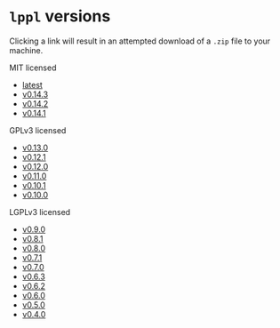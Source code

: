 # `lppl` versions

Clicking a link will result in an attempted download of a `.zip` file to your machine.

MIT licensed
+ [latest](./lppl-vlatest.zip)
+ [v0.14.3](./lppl-v0.14.3.zip)
+ [v0.14.2](./lppl-v0.14.2.zip)
+ [v0.14.1](./lppl-v0.14.1.zip)

GPLv3 licensed
+ [v0.13.0](./lppl-v0.13.0.zip)
+ [v0.12.1](./lppl-v0.12.1.zip)
+ [v0.12.0](./lppl-v0.12.0.zip)
+ [v0.11.0](./lppl-v0.11.0.zip)
+ [v0.10.1](./lppl-v0.10.1.zip)
+ [v0.10.0](./lppl-v0.10.0.zip)

LGPLv3 licensed
+ [v0.9.0](./lppl-v0.9.0.zip)
+ [v0.8.1](./lppl-v0.8.1.zip)
+ [v0.8.0](./lppl-v0.8.0.zip)
+ [v0.7.1](./lppl-v0.7.1.zip)
+ [v0.7.0](./lppl-v0.7.0.zip)
+ [v0.6.3](./lppl-v0.6.3.zip)
+ [v0.6.2](./lppl-v0.6.2.zip)
+ [v0.6.0](./lppl-v0.6.0.zip)
+ [v0.5.0](./lppl-v0.5.0.zip)
+ [v0.4.0](./lppl-v0.4.0.zip)
